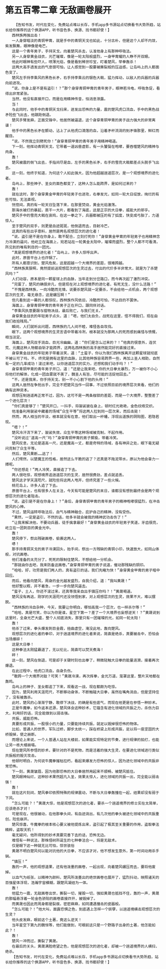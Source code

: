 # 第五百零二章 无敌画卷展开
        【告知书友，时代在变化，免费站点难以长存，手机app多书源站点切换看书大势所趋，站长给你推荐的这个换源APP，听书音色多、换源、找书都好使！】
       西林族两强出击！
       一人身穿暗淡的青铜甲胄，就是手中的青铜天戈也如此，十分古朴，但是这个人却不内敛，紫发飘舞，眼神像是电芒。
       这是一个青年男子，手持天戈，向着楚风杀去，认准他身上有那种呼吸法。
       另一人身穿黄金战衣，光芒璀璨，像是一轮太阳般盛烈，一身甲胄耀的人睁不开双眼。
       他此时眼神有些吓人，喷薄光焰，像是看到稀世珍宝，盯着楚风，举拳轰杀！
       这两大高手透发出的气息很可怕，让人感觉到一股要被撕裂般的压迫感，让岛屿上的人都面色变了。
       楚风左手持李乘风的黑色长矛，右手持李乘云的银色大戟，猛力挥动，以敌人的兵器的兵器向前进攻。
       “说，你身上是不是有盗引！？”那个身穿青铜甲胄的青年男子，眼神若冷电，呼吸急促，看得出非常紧张。
       当然，他没有直接开口，而是在用精神传音，怕消息泄露。
       当！
       与此同时，他手中的青铜天戈扫来，迸发出恐怖的力量，震的楚风虎口流血，手中的黑色战矛险些飞出去，他踉跄倒退。
       楚风手臂发麻，正面交锋中，他居然被逼退，这个身穿青铜甲胄的男子战力强大的非常离谱！
       他手中的黑色长矛在颤动，沾上了从他虎口滴落的血，沿着矛杆流淌的到矛锋那里，鲜红而醒目。
       “说，不然我立刻劈死你！”身穿青铜甲胄的青年男子用精神喝道。
       下一刻，他挥动青铜天戈，它带着一道凶兽虚影，有一头饕餮在咆哮，要吞噬楚风的精神与肉身。
       轰！
       楚风被震的倒飞出去，手指间尽是血，左手的黑色长矛，右手的雪亮大戟都差点头脱手飞出去。
       这一刻，他终于知道，为何这个人如此强大，因为他超越逍遥层次，是一个观想境界的进化者。
       岛屿上，那些神子、圣女的面色都变了，这种人怎么能跨界，是如何过来的？
       轰！
       就在这时，那个身穿黄金甲胄的年轻男子也进攻，右拳发光，如同一轮大日绽放，绚烂的有些可怕，无法直视。
       恍惚间，真的有一轮天日坠落下来，在那里焚烧，黄金光焰激荡。
       那海水被打的暴起，蒸干一大片，都看到了海底，这是正宗的大日拳，威能大的邪乎。
       楚风手中的雪亮大戟在哀鸣，在这一拳之下，兵器都被压的有了弧度，快变成弓胎了，力道惊人。
       至于楚风的双手，则更是血迹斑斑，他倒退而去，目射冷芒。
       这真的有些出乎意料，居然是两名观想层次的进化者！
       “说，盗引是不是在你身上，敢不配合，立刻打死你！”身穿黄金甲胄的年轻男子也用精神念力冷漠的逼问，他屹立在海面上，宛若站在一轮黄金太阳中，璀璨而盛烈，整个人都不可看清，所见到的唯有刺目的一团光。
       “真是观想境界的进化者！”岛屿上，许多人惊呼出声。
       此时，原兽平台上也炸锅了。
       所有人都意识到，楚风危矣，这是超越一个大境界的差距，很难跨越。
       “西林族真狠啊，竟然提前送观想层次的生灵过去，付出的代价多半非常大，就是为了杀楚风吗？”
       人们动容，原本是同一颗星球上的血脉，当年走到分岔路口，而今再次起了激烈冲突。
       “完蛋了，楚风的确很非凡，但是现在对上观想境界的进化者，有死无生，没什么活路！”
       “不愧是西林族，一向冷酷而无情，说要杀楚风就一定要杀，不会给他一点机会，两个观想层次的生灵，毫无悬念，这是碾压啊！”
       但凡看到这一幕的人都惊叹，西林族作风依旧，冷酷而可怕，不达目的不罢休。
       海面上，身穿青铜甲胄的青年男子正在开口，跟同伴对话。
       “李乘风执意要跟与猎物决战，最后败亡，与我们无关。”
       身穿黄金战衣的年轻男子点头，道：“嗯，他们太自负，战死在这里，怪不得我们，现在由我们收拾残局。”
       瞬间，人们就听出问题，西林族的几人间不睦，难怪各自攻伐。
       眼下，这两个观想境界的生灵言语中带着冷冽，根本就没为那两人的死而感到痛惜与愤慨，相当淡定。
       海面上，楚风双手淌血，目光冷幽幽，道：“你们是怎么过来的？！”他真的很意外，连伏荒、元魔这种人物都自斩才能跨界，这两名西林族的高手居然能完好的直接过来。
       身穿黄金战衣的年轻男子带着淡笑，道：“土蛮子，你以为我们西林族离开这颗星球就彻底不被认可了吗，不，终究是拥有这里的血脉，比其他种族容易跨界一些，再加上圣人相助，自然有一定的几率成功！滚过来吧，以你逍遥层次的实力，还想和我们动手吗？！”
       身穿青铜甲胄的青年男子开口，道：“还是让我来吧，你的大日拳太暴烈，万一被你不小心将他打的解体，化成一团血雾就不美了，魏圣人有旨，尽可能的活捉他回去。”
       “不，还是我来，你手持天戈，别一不小心割下他的头颅！”
       这两人居然在争抢出手，完全不把楚风当作一回事，不过依照目前的境界层次来看，他们的确有这种资本。
       观想压制逍遥再正常不过，因为，这可不是一两条枷锁的差距，而是一个大境界，整整差了一个进化层次！
       “你们真是够了！”楚风开口，一抖手，将袈裟披在身上，顿时红光艳艳，金色纹络交织。
       他准备利用袈裟中藏着的场域“众生平等”将这两人拉到同一层次来，而后击毙！
       然而，两人相当的平淡，根本就没有在意，他们取出一杆幡，浮现出道族的阴阳图，若隐若现。
       “嗯？！”
       楚风冷汗流下来了，袈裟失效，众生平等这种场域被克制，不起作用。
       “没听说过‘道高一尺’吗？”身穿青铜甲胄的男子揶揄，带着冷笑。
       楚风叹息，无论是道高一尺，还是魔高一丈，都是奇特的场域，各有神异之处，眼下毫无疑问克制了众生平等。
       然后，楚风果断……逃了！
       人们愕然，以楚魔王的性格，居然这么干脆的逃了？还真是不拖泥带水，原以为他会奋力一搏呢。
       “你还想走！”两人冷笑，直接追了下去。
       两人很吃惊，观想境界追逍遥层次的生灵，居然很费劲，差点就追丢。
       楚风这才学天涯咫尺，就险些将这两人甩开，但终究差了一些火候。
       桃花岛上，许多人追了下去。
       原兽平台上，也有很多人在关注，今天有可能是楚风的末日，谁都没有想到最终会是两个观想层次的进化者阻击。
       “说，盗引是不是在你身上！？”身后，身穿青铜甲胄的青年男子的精神咆哮很猛烈，在冲击楚风的心神。
       不过，楚风运转呼吸法后，血气与精神融合，庇护自己的精神，没有受伤。
       “果然，一定是盗引，不然的话，他多半就会被我的精神武功击伤了！”
       “让我来解决他，不要动兵器，徒手擒拿最好！”身穿黄金战衣的年轻男子笑道，牙齿很亮，屹立在一团刺目的黄金光中。
       轰！
       楚风停下，祭出残破画卷，偷袭这两人。
       哧！
       那手持青铜天戈的男子冷漠回头，抬手间，祭出一方残缺的青铜小印，快速放大，如同山体般，对抗画卷。
       他们准备的太充分了，死死的限制住楚风，不想给他一分机会。
       “那就由你去吧，我来防备这画卷。”身穿青铜甲胄的男子说道，催动那残缺的铜印。
       “哈哈，好，功劳是我们两人的，真有盗引的话，我们先睹为快！”身穿黄金甲胄的男子暗中回应。
       而后，他看向楚风，周身的金光越发盛烈，自我介绍，道：“我叫黄晟！”
       他好整以暇，并不着急，一步一步向楚风逼去。
       “蛮子，土人，你还不滚过来，还真等我亲自出手镇压你吗？！”黄晟喝道。
       楚风没有再逃，刚学的天涯咫尺还没领悟到家，对上观想层次的生灵，效果不大，难以摆脱。
       “西林族的冷血杂种，今天，我要让你明白，哪怕高我一个层次，也一样杀尔等！”
       “哈哈，真是可笑，你以为你是谁，星空下第一？差了一个大境界也妄想逆天！？”黄晟说到这里时，全身光芒大盛，整个人彻底消失，那里只有一团璀璨的光，如同一轮太阳！
       轰！
       他杀了过来，拳头爆发刺目金霞，扭曲虚空，淹没此地，轰向楚风。
       观想层次的进化者的拳印，对于逍遥境界的进化者来说，简直是绝杀，真要被击中，恐怕会当场爆碎！
       这是大日拳！
       这种拳法太刚猛霸道了，无以伦比，简直可以焚天煮海！
       砰！
       这一刻，楚风在倒退，可是却于关键时刻也出拳了，稍微轻触大日拳的能量涟漪，接着再次爆退。
       在此过程中，他虎口流血，自身负伤。
       “敢跨一个大境界对敌？可笑！”黄晟冷漠，再次挥拳，金光万道，笼罩这里，整片天地都在轰鸣。
       岛屿上的神子、圣女都追了下来，观看这一战，现在都颇为吃惊。
       因为，楚风利用天涯咫尺，不断移动身体，不断触碰大日拳，虽然在嘴角淌血，但是坚持住了，没有被轰杀。
       此时，楚风的心渐渐宁静，敢停下决战，的确是有些底气，而现在他更是在参悟一种妙术。
       正是牛魔拳，如今返本还源，楚风体会这种妙术，它蕴含有进化领域的共振之力，杀伤力巨大，利用好的话，完全能做到以弱击强。
       共振，威能恐怖。
       真要形成共振，一股很小的力量，只要能持续共振，就足以毁掉很恐怖的物体。
       比如，普通人的世界，军队过桥，脚步太统一，踩在桥梁上形成共振，足以将一座坚固的大桥毁掉，使之崩断。
       而理论上来说，一个人普通人站在大楼前，如果能实现特定的节奏，进行规律的拍打，也能让另一栋大楼崩塌。
       现在楚风所参悟的妙术，要针对的不是死物，而是活着的强大生灵，在要进化领域进行类似共振般的毁灭攻击。
       他顿时明白，为何说牛魔拳摧枯拉朽，看起来爆发力恐怖的惊人，因为进化领域中的共振非常恐怖。
       下一刻，黄晟皱眉，因为他那恐怖的大日拳居然用起来不顺畅，被楚风抵住。
       楚风眼神灿烂，这种妙术果然超凡入圣，效果太惊人，进化领域的共振一出，完全能以弱击强！
       轰！
       就在这片刻间，楚风拳印依照特殊的规律震动，不断与大日拳轰撞在一起，结果却没有弱于下风。
       “怎么可能？！”黄晟大惊，他是观想层次的进化者，要杀一个逍遥境界的修士实在太简单，应该绝杀才对！
       可是现在，他很被动，在他那拳头间，有血迹淌出，有几次他的拳头被进化领域中的共振重创，险些崩开。
       楚风惊喜，牛魔拳的根本核心要义被他提炼出来，盗引起了极其至关重要的作用，盗取拳法精粹，盗取天机！
       毫无疑问，他所得到的妙术真要完善下去的话，恐怖无边。
       难怪有一种说法，那株怪树所诞生的七种拳法合一，将是无敌术。
       仅是眼下这一种就无比可怕，惊世骇俗
       黄晟不明白楚风何以能对抗他的大日拳，不应该才对，他不想发生意外，第一时间动用杀手锏。
       “镇压！”
       轰的一声，他的观想道果，还有他泼墨的画卷，一起出现，向着楚风碾压而去，要将他废掉。
       以血气为纸张，以精神为颜料，楚风所泼墨出的绝世画卷也展开了，猛烈抖动，映照诸天的百强星体浮现，浩瀚宇宙模糊，跟楚风凝结为一体。
       轰！
       他猛力一震，无敌画卷出世，撕裂一切，摧毁一切，强如黄晟也抵挡不住，轰的一声，黄晟的那幅悬浮着一轮金色骄阳的画卷直接炸开，被毁掉了。
       而黄晟也因此而周身都是裂痕，密密麻麻，如同遭遇撞击的瓷器般。
       “怎么可能？！”他大叫，面露恐惧之色，到底遇上怎样一个妖孽，以逍遥境横击观想层次的生灵？
       他头皮发麻，眼前这个土著，竟这么逆天！
       当年星空下第九的魏恒等，他们能做到，可眼前这只是一个野路子出身的土著，他怎能如此？！
       轰！
       楚风一冲而过，撕裂了黄晟。
       在最后的关头，黄晟满脸绝望之色，他是观想层次的进化者，却被一个逍遥境界的人横扫，绝杀。
       【告知书友，时代在变化，免费站点难以长存，手机app多书源站点切换看书大势所趋，站长给你推荐的这个换源APP，听书音色多、换源、找书都好使！】